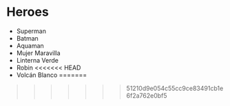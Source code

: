 # Heroes

* Superman
* Batman
* Aquaman
* Mujer Maravilla
* Linterna Verde
* Robin
<<<<<<< HEAD
* Volcán Blanco
=======

>>>>>>> 51210d9e054c55cc9ce83491cb1e6f2a762e0bf5
